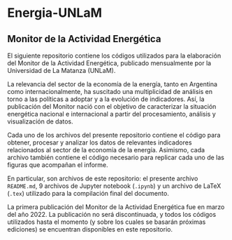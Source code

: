 # Energia-UNLaM

## Monitor de la Actividad Energética

El siguiente repositorio contiene los códigos utilizados para la elaboración del Monitor de la Actividad Energética, publicado mensualmente por la Universidad de La Matanza (UNLaM).

La relevancia del sector de la economía de la energía, tanto en Argentina como internacionalmente, ha suscitado una multiplicidad de análisis en torno a las políticas a adoptar y a la evolución de indicadores. Así, la publicación del Monitor nació con el objetivo de caracterizar la situación energética nacional e internacional a partir del procesamiento, análisis y visualización de datos. 

Cada uno de los archivos del presente repositorio contiene el código para obtener, procesar y analizar los datos de relevantes indicadores relacionados al sector de la economía de la energía. Asimismo, cada archivo también contiene el código necesario para replicar cada uno de las figuras que acompañan el informe.

En particular, son archivos de este repositorio: el presente archivo `README.md`, 9 archivos de Jupyter notebook (`.ipynb`) y un archivo de LaTeX (`.tex`) utilizado para la compilación final del documento. 

La primera publicación del Monitor de la Actividad Energética fue en marzo del año 2022. La publicación no será discontinuada, y todos los códigos utilizados hasta el momento (y sobre los cuales se basarán próximas ediciones) se encuentran disponibles en este repositorio.
